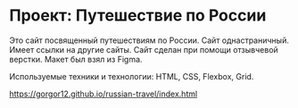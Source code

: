 # Проект: Путешествие по России

Это сайт посвященный путешествиям по России.
Сайт однастраничный. Имеет ссылки на другие сайты. Сайт сделан при помощи отзывчевой верстки. Макет был взял из Figma. 

Используемые техники и технологии: HTML, CSS, Flexbox, Grid.

https://gorgor12.github.io/russian-travel/index.html
